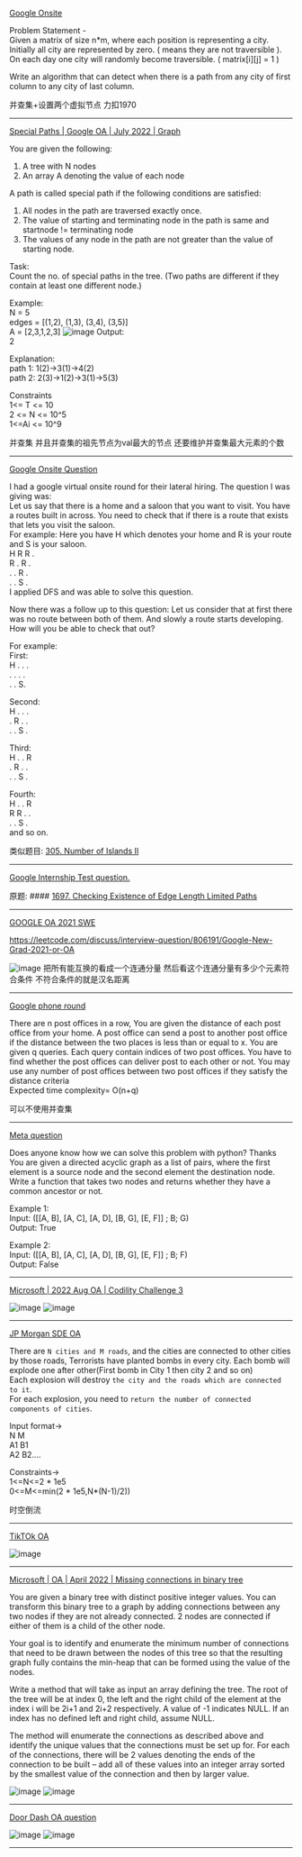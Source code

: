[Google Onsite](https://leetcode.com/discuss/interview-question/2117543/Google-Onsite)

Problem Statement -  
Given a matrix of size n*m, where each position is representing a city.  
Initially all city are represented by zero. ( means they are not traversible ).  
On each day one city will randomly become traversible. ( matrix[i][j] = 1 )

Write an algorithm that can detect when there is a path from any city of first column to any city of last column.

并查集+设置两个虚拟节点 力扣1970

------

[Special Paths | Google OA | July 2022 | Graph](https://leetcode.com/discuss/interview-question/2260088/Special-Paths-or-Google-OA-or-July-2022-or-Graph)

You are given the following:

1.  A tree with N nodes
2.  An array A denoting the value of each node

A path is called special path if the following conditions are satisfied:

1.  All nodes in the path are traversed exactly once.
2.  The value of starting and terminating node in the path is same and startnode != terminating node
3.  The values of any node in the path are not greater than the value of starting node.

Task:  
Count the no. of special paths in the tree. (Two paths are different if they contain at least one different node.)

Example:  
N = 5  
edges = [(1,2), (1,3), (3,4), (3,5)]  
A = [2,3,1,2,3]
![image](https://assets.leetcode.com/users/images/63a29f35-a46e-4b9d-9e0e-30c1a0e4e900_1657392040.8452625.png)
Output:  
2

Explanation:  
path 1: 1(2)->3(1)->4(2)  
path 2: 2(3)->1(2)->3(1)->5(3)

Constraints  
1<= T <= 10  
2 <= N <= 10^5  
1<=Ai <= 10^9

并查集 并且并查集的祖先节点为val最大的节点 还要维护并查集最大元素的个数 

---------------------

[Google Onsite Question](https://leetcode.com/discuss/interview-question/1124989/Google-Onsite-Question)

I had a google virtual onsite round for their lateral hiring. The question I was giving was:  
Let us say that there is a home and a saloon that you want to visit. You have a routes built in across. You need to check that if there is a route that exists that lets you visit the saloon.  
For example: Here you have H which denotes your home and R is your route and S is your saloon.  
H R R .  
R . R .  
. . R .  
. . S .  
I applied DFS and was able to solve this question.

Now there was a follow up to this question: Let us consider that at first there was no route between both of them. And slowly a route starts developing. How will you be able to check that out?  

For example:  
First:  
H . . .  
. . . .  
. . S.

Second:  
H . . .  
. R . .  
. . S .

Third:  
H . . R  
. R . .  
. . S .

Fourth:  
H . . R  
R R . .  
. . S .  
and so on.

类似题目:  [305. Number of Islands II](https://leetcode.cn/problems/number-of-islands-ii/)

--------------

[Google Internship Test question.](https://leetcode.com/discuss/interview-question/848057/Google-Internship-Test-question.)

原题: #### [1697. Checking Existence of Edge Length Limited Paths](https://leetcode.cn/problems/checking-existence-of-edge-length-limited-paths/)

----------------

[GOOGLE OA 2021 SWE](https://leetcode.com/discuss/interview-question/805419/GOOGLE-OA-2021-SWE)

https://leetcode.com/discuss/interview-question/806191/Google-New-Grad-2021-or-OA

![image](https://assets.leetcode.com/users/images/d9244002-32da-4d2a-834a-e400a9b46bd2_1598123408.941765.png)
把所有能互换的看成一个连通分量 然后看这个连通分量有多少个元素符合条件 不符合条件的就是汉名距离

-----------

[Google phone round](https://leetcode.com/discuss/interview-question/392924/Google-phone-round)

There are n post offices in a row, You are given the distance of each post office from your home. A post office can send a post to another post office if the distance between the two places is less than or equal to x. You are given q queries. Each query contain indices of two post offices. You have to find whether the post offices can deliver post to each other or not. You may use any number of post offices between two post offices if they satisfy the distance criteria  
Expected time complexity= O(n+q)

可以不使用并查集

----------------------

[Meta question](https://leetcode.com/discuss/interview-question/2628139/Meta-question)

Does anyone know how we can solve this problem with python? Thanks  
You are given a directed acyclic graph as a list of pairs, where the first element is a source node and the second element the destination node. Write a function that takes two nodes and returns whether they have a common ancestor or not.

Example 1:  
Input: ([[A, B], [A, C], [A, D], [B, G], [E, F]] ; B; G)  
Output: True

Example 2:  
Input: ([[A, B], [A, C], [A, D], [B, G], [E, F]] ; B; F)  
Output: False

--------

[Microsoft | 2022 Aug OA | Codility Challenge 3](https://leetcode.com/discuss/interview-question/2450732/Microsoft-or-2022-Aug-OA-or-Codility-Challenge-3)

![image](https://assets.leetcode.com/users/images/c1bda41e-8fea-4ba2-aa2e-997c5ad9abb1_1660940007.4492052.jpeg)
![image](https://assets.leetcode.com/users/images/73762e85-6586-47c8-a3bb-5afb9370035f_1660940005.4988134.jpeg)

----------

[JP Morgan SDE OA](https://leetcode.com/discuss/interview-question/2680865/JP-Morgan-SDE-OA)

There are  `N cities and M roads`, and the cities are connected to other cities by those roads, Terrorists have planted bombs in every city. Each bomb will explode one after other(First bomb in City 1 then city 2 and so on)  
Each explosion will destroy  `the city and the roads which are connected to it`.  
For each explosion, you need to  `return the number of connected components of cities`.

Input format->  
N M  
A1 B1  
A2 B2....

Constraints->  
1<=N<=2 * 1e5  
0<=M<=min(2 * 1e5,N*(N-1)/2))

时空倒流

------

[TikTOk OA](https://leetcode.com/discuss/interview-question/2719860/TikTOk-OA)

![image](https://assets.leetcode.com/users/images/3b1b84b9-e4c4-47cd-bfb2-96b6300e308b_1666131522.6656868.jpeg)

------

[Microsoft | OA | April 2022 | Missing connections in binary tree](https://leetcode.com/discuss/interview-question/1939372/Microsoft-or-OA-or-April-2022-or-Missing-connections-in-binary-tree)

You are given a binary tree with distinct positive integer values. You can transform this binary tree to a graph by adding connections between any two nodes if they are not already connected. 2 nodes are connected if either of them is a child of the other node.

Your goal is to identify and enumerate the minimum number of connections that need to be drawn between the nodes of this tree so that the resulting graph fully contains the min-heap that can be formed using the value of the nodes.

Write a method that will take as input an array defining the tree. The root of the tree will be at index 0, the left and the right child of the element at the index i will be 2i+1 and 2i+2 respectively. A value of -1 indicates NULL. If an index has no defined left and right child, assume NULL.

The method will enumerate the connections as described above and identify the unique values that the connections must be set up for. For each of the connections, there will be 2 values denoting the ends of the connection to be built – add all of these values into an integer array sorted by the smallest value of the connection and then by larger value.

![image](https://assets.leetcode.com/users/images/018ee358-3983-4c38-a70c-c20740ec6b1a_1649763993.8070078.png)
![image](https://assets.leetcode.com/users/images/303df29f-b7e4-442d-b78c-19ce7483dffa_1649764018.3191926.png)

------

[Door Dash OA question](https://leetcode.com/discuss/interview-question/2773298/Door-Dash-OA-question)

![image](https://assets.leetcode.com/users/images/7b320571-b932-4f75-827c-9a49f0d5b45d_1667469116.9504898.png)
![image](https://assets.leetcode.com/users/images/c02d6795-ce48-4838-9d19-e59a9b7ea574_1667469116.7061868.png)

------
<!--stackedit_data:
eyJoaXN0b3J5IjpbLTI0MjY1ODg5OSwtNDQyMjU0NzY1LDY4Mz
c3OTQzOSwtNzM5NzQxNzQ0XX0=
-->